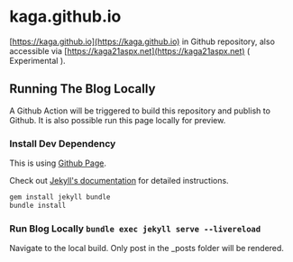 # kaga.github.io

[https://kaga.github.io](https://kaga.github.io) in Github repository, also accessible via [https://kaga21aspx.net](https://kaga21aspx.net) ( Experimental ).

## Running The Blog Locally

A Github Action will be triggered to build this repository and publish to Github. It is also possible run this page locally for preview.

### Install Dev Dependency

This is using [Github Page](https://pages.github.com/).

Check out [Jekyll's documentation](https://jekyllrb.com/docs/installation/) for detailed instructions.

```bash
gem install jekyll bundle
bundle install
```

### Run Blog Locally `bundle exec jekyll serve --livereload`

Navigate to the local build. Only post in the _posts folder will be rendered.
